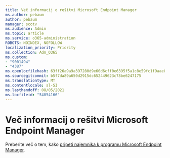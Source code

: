```yaml
---
title: Več informacij o rešitvi Microsoft Endpoint Manager
ms.author: pebaum
author: pebaum
manager: scotv
ms.audience: Admin
ms.topic: article
ms.service: o365-administration
ROBOTS: NOINDEX, NOFOLLOW
localization_priority: Priority
ms.collection: Adm_O365
ms.custom:
- "9001494"
- "4387"
ms.openlocfilehash: 63ff26a9a9a397280d9e60d6cff0e6395f5a1c8e59fc1f9aae80925f4e2fdbe4
ms.sourcegitcommit: b5f7da89a650d2915dc652449623c78be6247175
ms.translationtype: MT
ms.contentlocale: sl-SI
ms.lasthandoff: 08/05/2021
ms.locfileid: "54054166"
---
```

# <a name="learn-more-about-microsoft-endpoint-manager"></a>Več informacij o rešitvi Microsoft Endpoint Manager

Preberite več o tem, kako [pripeti najemnika k programu Microsoft Endpoint Manager](https://docs.microsoft.com/configmgr/tenant-attach/).

